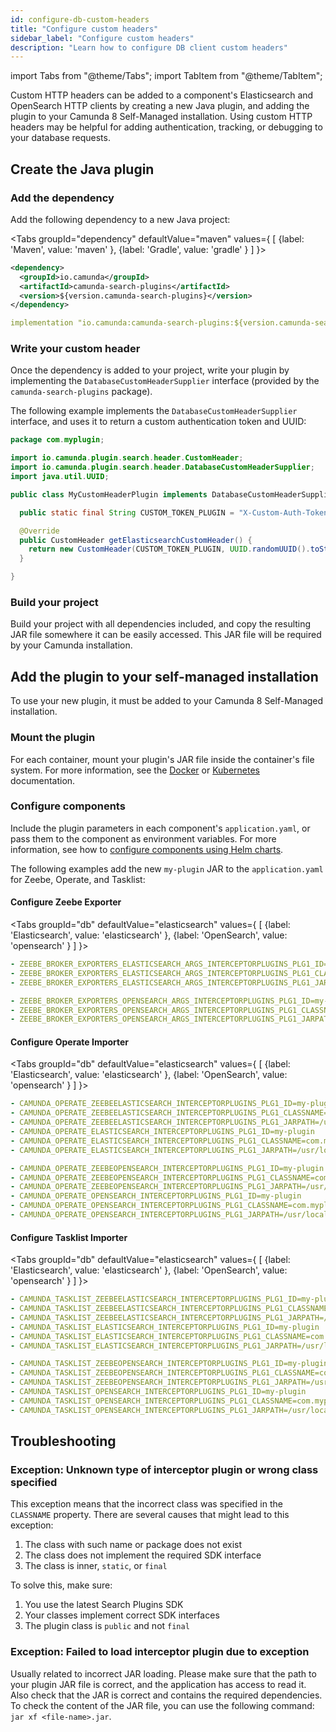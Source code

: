 ```yaml
---
id: configure-db-custom-headers
title: "Configure custom headers"
sidebar_label: "Configure custom headers"
description: "Learn how to configure DB client custom headers"
---
```


import Tabs from "@theme/Tabs";
import TabItem from "@theme/TabItem";

Custom HTTP headers can be added to a component's Elasticsearch and OpenSearch HTTP clients by creating a new Java plugin, and adding the plugin to your Camunda 8 Self-Managed installation. Using custom HTTP headers may be helpful for adding authentication, tracking, or debugging to your database requests.

## Create the Java plugin

### Add the dependency

Add the following dependency to a new Java project:

<Tabs groupId="dependency" defaultValue="maven" values={
[
{label: 'Maven', value: 'maven' },
{label: 'Gradle', value: 'gradle' }
]
}>

<TabItem value='maven'>

```xml
<dependency>
  <groupId>io.camunda</groupId>
  <artifactId>camunda-search-plugins</artifactId>
  <version>${version.camunda-search-plugins}</version>
</dependency>
```

</TabItem>

<TabItem value='gradle'>

```yml
implementation "io.camunda:camunda-search-plugins:${version.camunda-search-plugins}"
```

</TabItem>
</Tabs>

### Write your custom header

Once the dependency is added to your project, write your plugin by implementing the `DatabaseCustomHeaderSupplier` interface (provided by the
`camunda-search-plugins` package).

The following example implements the `DatabaseCustomHeaderSupplier` interface, and uses it to return a custom authentication token and UUID:

```java
package com.myplugin;

import io.camunda.plugin.search.header.CustomHeader;
import io.camunda.plugin.search.header.DatabaseCustomHeaderSupplier;
import java.util.UUID;

public class MyCustomHeaderPlugin implements DatabaseCustomHeaderSupplier {

  public static final String CUSTOM_TOKEN_PLUGIN = "X-Custom-Auth-Token";

  @Override
  public CustomHeader getElasticsearchCustomHeader() {
    return new CustomHeader(CUSTOM_TOKEN_PLUGIN, UUID.randomUUID().toString());
  }

}
```

### Build your project

Build your project with all dependencies included, and copy the resulting JAR file somewhere it can be easily accessed. This JAR file will be required by your Camunda installation.

## Add the plugin to your self-managed installation

To use your new plugin, it must be added to your Camunda 8 Self-Managed installation.

### Mount the plugin

For each container, mount your plugin's JAR file inside the container's file system. For more information, see the
[Docker](https://docs.docker.com/engine/storage/volumes/) or [Kubernetes](https://kubernetes.io/docs/concepts/storage/volumes/) documentation.

### Configure components

Include the plugin parameters in each component's `application.yaml`, or pass them to the component as environment variables. For more information, see how to [configure components using Helm charts](/self-managed/operational-guides/application-configs.md).

The following examples add the new `my-plugin` JAR to the `application.yaml` for Zeebe, Operate, and Tasklist:

#### Configure Zeebe Exporter

<Tabs groupId="db" defaultValue="elasticsearch" values={
[
{label: 'Elasticsearch', value: 'elasticsearch' },
{label: 'OpenSearch', value: 'opensearch' }
]
}>

<TabItem value='elasticsearch'>

```yaml
- ZEEBE_BROKER_EXPORTERS_ELASTICSEARCH_ARGS_INTERCEPTORPLUGINS_PLG1_ID=my-plugin
- ZEEBE_BROKER_EXPORTERS_ELASTICSEARCH_ARGS_INTERCEPTORPLUGINS_PLG1_CLASSNAME=com.myplugin.MyCustomHeaderPlugin
- ZEEBE_BROKER_EXPORTERS_ELASTICSEARCH_ARGS_INTERCEPTORPLUGINS_PLG1_JARPATH=/usr/local/plugin/plg.jar
```

</TabItem>

<TabItem value='opensearch'>

```yaml
- ZEEBE_BROKER_EXPORTERS_OPENSEARCH_ARGS_INTERCEPTORPLUGINS_PLG1_ID=my-plugin
- ZEEBE_BROKER_EXPORTERS_OPENSEARCH_ARGS_INTERCEPTORPLUGINS_PLG1_CLASSNAME=com.myplugin.MyCustomHeaderPlugin
- ZEEBE_BROKER_EXPORTERS_OPENSEARCH_ARGS_INTERCEPTORPLUGINS_PLG1_JARPATH=/usr/local/plugin/plg.jar
```

</TabItem>
</Tabs>

#### Configure Operate Importer

<Tabs groupId="db" defaultValue="elasticsearch" values={
[
{label: 'Elasticsearch', value: 'elasticsearch' },
{label: 'OpenSearch', value: 'opensearch' }
]
}>

<TabItem value='elasticsearch'>

```yaml
- CAMUNDA_OPERATE_ZEEBEELASTICSEARCH_INTERCEPTORPLUGINS_PLG1_ID=my-plugin
- CAMUNDA_OPERATE_ZEEBEELASTICSEARCH_INTERCEPTORPLUGINS_PLG1_CLASSNAME=com.myplugin.MyCustomHeaderPlugin
- CAMUNDA_OPERATE_ZEEBEELASTICSEARCH_INTERCEPTORPLUGINS_PLG1_JARPATH=/usr/local/plugin/plg.jar
- CAMUNDA_OPERATE_ELASTICSEARCH_INTERCEPTORPLUGINS_PLG1_ID=my-plugin
- CAMUNDA_OPERATE_ELASTICSEARCH_INTERCEPTORPLUGINS_PLG1_CLASSNAME=com.myplugin.MyCustomHeaderPlugin
- CAMUNDA_OPERATE_ELASTICSEARCH_INTERCEPTORPLUGINS_PLG1_JARPATH=/usr/local/plugin/plg.jar
```

</TabItem>

<TabItem value='opensearch'>

```yaml
- CAMUNDA_OPERATE_ZEEBEOPENSEARCH_INTERCEPTORPLUGINS_PLG1_ID=my-plugin
- CAMUNDA_OPERATE_ZEEBEOPENSEARCH_INTERCEPTORPLUGINS_PLG1_CLASSNAME=com.myplugin.MyCustomHeaderPlugin
- CAMUNDA_OPERATE_ZEEBEOPENSEARCH_INTERCEPTORPLUGINS_PLG1_JARPATH=/usr/local/plugin/plg.jar
- CAMUNDA_OPERATE_OPENSEARCH_INTERCEPTORPLUGINS_PLG1_ID=my-plugin
- CAMUNDA_OPERATE_OPENSEARCH_INTERCEPTORPLUGINS_PLG1_CLASSNAME=com.myplugin.MyCustomHeaderPlugin
- CAMUNDA_OPERATE_OPENSEARCH_INTERCEPTORPLUGINS_PLG1_JARPATH=/usr/local/plugin/plg.jar
```

</TabItem>
</Tabs>

#### Configure Tasklist Importer

<Tabs groupId="db" defaultValue="elasticsearch" values={
[
{label: 'Elasticsearch', value: 'elasticsearch' },
{label: 'OpenSearch', value: 'opensearch' }
]
}>

<TabItem value='elasticsearch'>

```yaml
- CAMUNDA_TASKLIST_ZEEBEELASTICSEARCH_INTERCEPTORPLUGINS_PLG1_ID=my-plugin
- CAMUNDA_TASKLIST_ZEEBEELASTICSEARCH_INTERCEPTORPLUGINS_PLG1_CLASSNAME=com.myplugin.MyCustomHeaderPlugin
- CAMUNDA_TASKLIST_ZEEBEELASTICSEARCH_INTERCEPTORPLUGINS_PLG1_JARPATH=/usr/local/plugin/plg.jar
- CAMUNDA_TASKLIST_ELASTICSEARCH_INTERCEPTORPLUGINS_PLG1_ID=my-plugin
- CAMUNDA_TASKLIST_ELASTICSEARCH_INTERCEPTORPLUGINS_PLG1_CLASSNAME=com.myplugin.MyCustomHeaderPlugin
- CAMUNDA_TASKLIST_ELASTICSEARCH_INTERCEPTORPLUGINS_PLG1_JARPATH=/usr/local/plugin/plg.jar
```

</TabItem>

<TabItem value='opensearch'>

```yaml
- CAMUNDA_TASKLIST_ZEEBEOPENSEARCH_INTERCEPTORPLUGINS_PLG1_ID=my-plugin
- CAMUNDA_TASKLIST_ZEEBEOPENSEARCH_INTERCEPTORPLUGINS_PLG1_CLASSNAME=com.myplugin.MyCustomHeaderPlugin
- CAMUNDA_TASKLIST_ZEEBEOPENSEARCH_INTERCEPTORPLUGINS_PLG1_JARPATH=/usr/local/plugin/plg.jar
- CAMUNDA_TASKLIST_OPENSEARCH_INTERCEPTORPLUGINS_PLG1_ID=my-plugin
- CAMUNDA_TASKLIST_OPENSEARCH_INTERCEPTORPLUGINS_PLG1_CLASSNAME=com.myplugin.MyCustomHeaderPlugin
- CAMUNDA_TASKLIST_OPENSEARCH_INTERCEPTORPLUGINS_PLG1_JARPATH=/usr/local/plugin/plg.jar
```

</TabItem>
</Tabs>

## Troubleshooting

### Exception: Unknown type of interceptor plugin or wrong class specified

This exception means that the incorrect class was specified in the `CLASSNAME` property. There are several causes that
might lead to this exception:

1. The class with such name or package does not exist
2. The class does not implement the required SDK interface
3. The class is inner, `static`, or `final`

To solve this, make sure:

1. You use the latest Search Plugins SDK
2. Your classes implement correct SDK interfaces
3. The plugin class is `public` and not `final`

### Exception: Failed to load interceptor plugin due to exception

Usually related to incorrect JAR loading. Please make sure that the path to your plugin JAR file is correct, and
the application has access to read it. Also check that the JAR is correct and contains the required dependencies. To check the
content of the JAR file, you can use the following command: `jar xf <file-name>.jar`.
